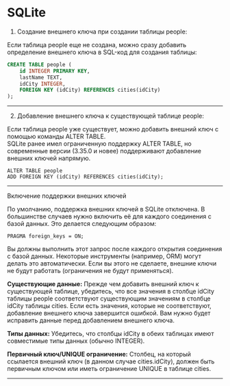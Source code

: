 # SQLite  

1. Создание внешнего ключа при создании таблицы people:  

Если таблица people еще не создана, можно сразу добавить определение внешнего ключа в SQL-код для создания таблицы:  

```SQL
CREATE TABLE people (
    id INTEGER PRIMARY KEY,
    lastName TEXT,
    idCity INTEGER,
    FOREIGN KEY (idCity) REFERENCES cities(idCity)
);
```

---  

2. Добавление внешнего ключа к существующей таблице people:  

Если таблица people уже существует, можно добавить внешний ключ с помощью команды ALTER TABLE.  
SQLite ранее имел ограниченную поддержку ALTER TABLE, но современные версии (3.35.0 и новее) поддерживают добавление внешних ключей напрямую.  

```
ALTER TABLE people
ADD FOREIGN KEY (idCity) REFERENCES cities(idCity);
```

---  

Включение поддержки внешних ключей  

По умолчанию, поддержка внешних ключей в SQLite отключена. В большинстве случаев нужно включить её для каждого соединения с базой данных. Это делается следующим образом:  

```
PRAGMA foreign_keys = ON;
```

Вы должны выполнить этот запрос после каждого открытия соединения с базой данных. Некоторые инструменты (например, ORM) могут делать это автоматически. Если вы этого не сделаете, внешние ключи не будут работать (ограничения не будут применяться).  

**Существующие данные:** Прежде чем добавить внешний ключ к существующей таблице, убедитесь, что все значения в столбце idCity таблицы people соответствуют существующим значениям в столбце idCity таблицы cities. Если есть значения, которые не соответствуют, добавление внешнего ключа завершится ошибкой. Вам нужно будет исправить данные перед добавлением внешнего ключа.  

**Типы данных:** Убедитесь, что столбцы idCity в обеих таблицах имеют совместимые типы данных (обычно INTEGER).  

**Первичный ключ/UNIQUE ограничение:** Столбец, на который ссылается внешний ключ (в данном случае cities.idCity), должен быть первичным ключом или иметь ограничение UNIQUE в таблице cities.  

---  

